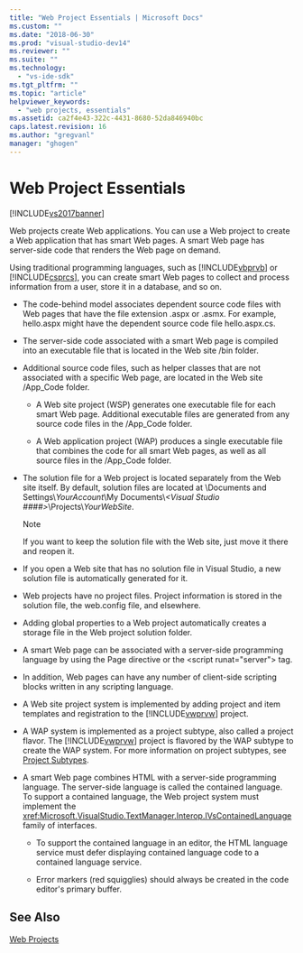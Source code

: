 ```yaml
---
title: "Web Project Essentials | Microsoft Docs"
ms.custom: ""
ms.date: "2018-06-30"
ms.prod: "visual-studio-dev14"
ms.reviewer: ""
ms.suite: ""
ms.technology: 
  - "vs-ide-sdk"
ms.tgt_pltfrm: ""
ms.topic: "article"
helpviewer_keywords: 
  - "web projects, essentials"
ms.assetid: ca2f4e43-322c-4431-8680-52da846940bc
caps.latest.revision: 16
ms.author: "gregvanl"
manager: "ghogen"
---
```

# Web Project Essentials
[!INCLUDE[vs2017banner](../../includes/vs2017banner.md)]

Web projects create Web applications. You can use a Web project to create a Web application that has smart Web pages. A smart Web page has server-side code that renders the Web page on demand.  
  
 Using traditional programming languages, such as [!INCLUDE[vbprvb](../../includes/vbprvb-md.md)] or [!INCLUDE[csprcs](../../includes/csprcs-md.md)], you can create smart Web pages to collect and process information from a user, store it in a database, and so on.  
  
-   The code-behind model associates dependent source code files with Web pages that have the file extension .aspx or .asmx. For example, hello.aspx might have the dependent source code file hello.aspx.cs.  
  
-   The server-side code associated with a smart Web page is compiled into an executable file that is located in the Web site /bin folder.  
  
-   Additional source code files, such as helper classes that are not associated with a specific Web page, are located in the Web site /App_Code folder.  
  
    -   A Web site project (WSP) generates one executable file for each smart Web page. Additional executable files are generated from any source code files in the /App_Code folder.  
  
    -   A Web application project (WAP) produces a single executable file that combines the code for all smart Web pages, as well as all source files in the /App_Code folder.  
  
-   The solution file for a Web project is located separately from the Web site itself. By default, solution files are located at \Documents and Settings\\*YourAccount*\My Documents\\*\<Visual Studio ####>*\Projects\\*YourWebSite*.  
  
    > [!NOTE]
    >  If you want to keep the solution file with the Web site, just move it there and reopen it.  
  
-   If you open a Web site that has no solution file in Visual Studio, a new solution file is automatically generated for it.  
  
-   Web projects have no project files. Project information is stored in the solution file, the web.config file, and elsewhere.  
  
-   Adding global properties to a Web project automatically creates a storage file in the Web project solution folder.  
  
-   A smart Web page can be associated with a server-side programming language by using the Page directive or the \<script runat="server"> tag.  
  
-   In addition, Web pages can have any number of client-side scripting blocks written in any scripting language.  
  
-   A Web site project system is implemented by adding project and item templates and registration to the [!INCLUDE[vwprvw](../../includes/vwprvw-md.md)] project.  
  
-   A WAP system is implemented as a project subtype, also called a project flavor. The [!INCLUDE[vwprvw](../../includes/vwprvw-md.md)] project is flavored by the WAP subtype to create the WAP system. For more information on project subtypes, see [Project Subtypes](../../extensibility/internals/project-subtypes.md).  
  
-   A smart Web page combines HTML with a server-side programming language. The server-side language is called the contained language. To support a contained language, the Web project system must implement the <xref:Microsoft.VisualStudio.TextManager.Interop.IVsContainedLanguage> family of interfaces.  
  
    -   To support the contained language in an editor, the HTML language service must defer displaying contained language code to a contained language service.  
  
    -   Error markers (red squigglies) should always be created in the code editor's primary buffer.  
  
## See Also  
 [Web Projects](../../extensibility/internals/web-projects.md)

